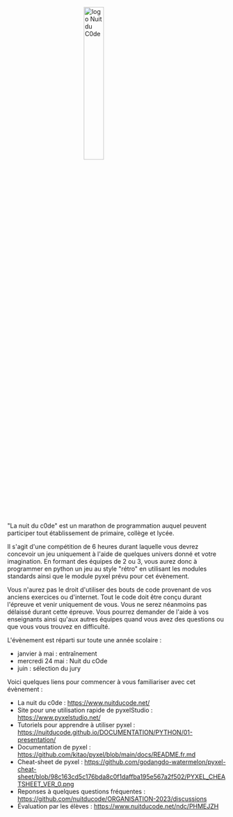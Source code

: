 <img style="display: block; 
           margin-left: auto;
           margin-right: auto;
           width: 30%;"
     src="https://www.nuitducode.net/img/nuitducode-scratch-python.svg" alt="logo Nuit du C0de"/>

"La nuit du c0de" est un marathon de programmation auquel peuvent participer tout établissement de primaire, collège et lycée.

Il s'agit d'une compétition de 6 heures durant laquelle vous devrez concevoir un jeu uniquement à l'aide de quelques univers donné et votre imagination.
En formant des équipes de 2 ou 3, vous aurez donc à programmer en python un jeu au style "rétro" en utilisant les modules standards ainsi que le module pyxel prévu pour cet évènement.

Vous n'aurez pas le droit d'utiliser des bouts de code provenant de vos anciens exercices ou d'internet. Tout le code doit être conçu durant l'épreuve et venir uniquement de vous.
Vous ne serez néanmoins pas délaissé durant cette épreuve. Vous pourrez demander de l'aide à vos enseignants ainsi qu'aux autres équipes quand vous avez des questions ou que vous vous trouvez en difficulté.

L'évènement est réparti sur toute une année scolaire :
- janvier à mai : entraînement
- mercredi 24 mai : Nuit du  cOde
- juin : sélection du jury

Voici quelques liens pour commencer à vous familiariser avec cet évènement :
- La nuit du c0de : https://www.nuitducode.net/
- Site pour une utilisation rapide de pyxelStudio : https://www.pyxelstudio.net/
- Tutoriels pour apprendre à utiliser pyxel : https://nuitducode.github.io/DOCUMENTATION/PYTHON/01-presentation/
- Documentation de pyxel : https://github.com/kitao/pyxel/blob/main/docs/README.fr.md
- Cheat-sheet de pyxel : https://github.com/godangdo-watermelon/pyxel-cheat-sheet/blob/98c163cd5c176bda8c0f1daffba195e567a2f502/PYXEL_CHEATSHEET_VER_0.png
- Reponses à quelques questions fréquentes : https://github.com/nuitducode/ORGANISATION-2023/discussions
- Évaluation par les élèves : https://www.nuitducode.net/ndc/PHMEJZH
